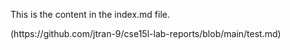 This is the content in the index.md file.
<link/>(https://github.com/jtran-9/cse15l-lab-reports/blob/main/test.md)
